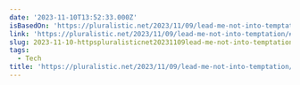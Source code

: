 ```yaml
---
date: '2023-11-10T13:52:33.000Z'
isBasedOn: 'https://pluralistic.net/2023/11/09/lead-me-not-into-temptation/#chamberlain'
link: 'https://pluralistic.net/2023/11/09/lead-me-not-into-temptation/#chamberlain'
slug: 2023-11-10-httpspluralisticnet20231109lead-me-not-into-temptationchamberlain
tags:
  - Tech
title: 'https://pluralistic.net/2023/11/09/lead-me-not-into-temptation/#chamberlain'
---
```


